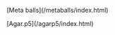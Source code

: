 <html>
  <head>
    <meta charset="UTF-8">
    <title>{{page.title}}</title>
</head>
<body>
	<p>[Meta balls](/metaballs/index.html)</p>
	<p>[Agar.p5](/agarp5/index.html)</p>
</body>
</html>
